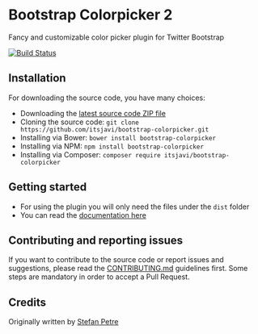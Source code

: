 # Bootstrap Colorpicker 2

Fancy and customizable color picker plugin for Twitter Bootstrap

[![Build Status](https://travis-ci.org/itsjavi/bootstrap-colorpicker.svg?branch=master)](https://travis-ci.org/itsjavi/bootstrap-colorpicker)

## Installation

For downloading the source code, you have many choices:

- Downloading the [latest source code ZIP file](https://github.com/itsjavi/bootstrap-colorpicker/archive/master.zip)
- Cloning the source code: `git clone https://github.com/itsjavi/bootstrap-colorpicker.git`
- Installing via Bower: `bower install bootstrap-colorpicker`
- Installing via NPM: `npm install bootstrap-colorpicker`
- Installing via Composer: `composer require itsjavi/bootstrap-colorpicker`

## Getting started

- For using the plugin you will only need the files under the `dist` folder
- You can read the [documentation here](https://itsjavi.com/bootstrap-colorpicker/)

## Contributing and reporting issues

If you want to contribute to the source code or report issues and suggestions, please read the [CONTRIBUTING.md](CONTRIBUTING.md) guidelines first. Some steps are mandatory in order to accept a Pull Request.

## Credits

Originally written by [Stefan Petre](http://www.eyecon.ro/)
